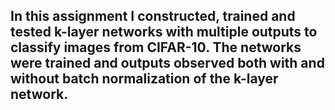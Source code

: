 ## In this assignment I constructed, trained and tested k-layer networks with multiple outputs to classify images from CIFAR-10. The networks were trained and outputs observed both with and without batch normalization of the k-layer network.
